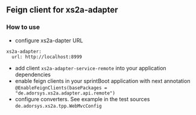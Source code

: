 ## Feign client for xs2a-adapter

### How to use

- configure xs2a-dapter URL
```
xs2a-adapter:
  url: http://localhost:8999
```
- add client `xs2a-adapter-service-remote` into your application dependencies
- enable feign clients in your sprintBoot application with next annotation `@EnableFeignClients(basePackages = "de.adorsys.xs2a.adapter.api.remote")`
- configure converters. See example in the test sources `de.adorsys.xs2a.tpp.WebMvcConfig`
